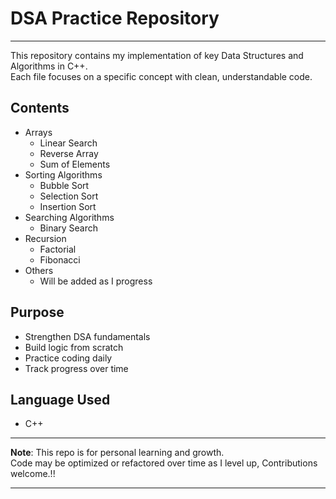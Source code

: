 
# DSA Practice Repository
---
This repository contains my implementation of key Data Structures and Algorithms in C++.  
Each file focuses on a specific concept with clean, understandable code.

## Contents

- Arrays
  - Linear Search
  - Reverse Array
  - Sum of Elements
- Sorting Algorithms
  - Bubble Sort
  - Selection Sort
  - Insertion Sort
- Searching Algorithms
  - Binary Search
- Recursion
  - Factorial
  - Fibonacci
- Others
  - Will be added as I progress

## Purpose

- Strengthen DSA fundamentals
- Build logic from scratch
- Practice coding daily
- Track progress over time

## Language Used

- C++

---

**Note**: This repo is for personal learning and growth.  
Code may be optimized or refactored over time as I level up, Contributions welcome.!!

---

